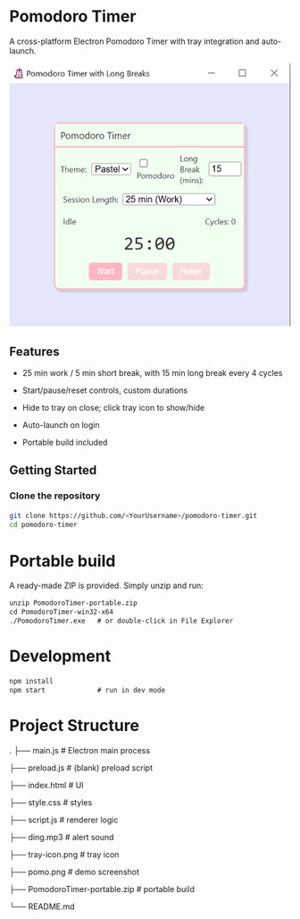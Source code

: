 # Pomodoro Timer

A cross-platform Electron Pomodoro Timer with tray integration and auto-launch.

![Demo](pomo.png)

## Features

- 25 min work / 5 min short break, with 15 min long break every 4 cycles
  
- Start/pause/reset controls, custom durations
    
- Hide to tray on close; click tray icon to show/hide
   
- Auto-launch on login
  
- Portable build included

## Getting Started

### Clone the repository

```bash
git clone https://github.com/<YourUsername>/pomodoro-timer.git
cd pomodoro-timer
```

# Portable build

A ready-made ZIP is provided. Simply unzip and run:
```
unzip PomodoroTimer-portable.zip
cd PomodoroTimer-win32-x64
./PomodoroTimer.exe   # or double-click in File Explorer
```
# Development
```
npm install
npm start             # run in dev mode
```
# Project Structure
.
├── main.js           # Electron main process

├── preload.js        # (blank) preload script

├── index.html        # UI

├── style.css         # styles

├── script.js         # renderer logic

├── ding.mp3          # alert sound

├── tray-icon.png     # tray icon

├── pomo.png          # demo screenshot

├── PomodoroTimer-portable.zip  # portable build

└── README.md
